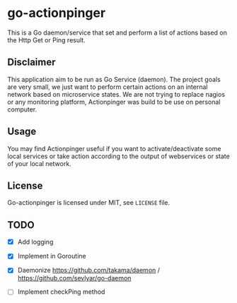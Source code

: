go-actionpinger
===============

This is a Go daemon/service that set and perform a list of actions based on the Http Get or Ping result.


Disclaimer
----------

This application aim to be run as Go Service (daemon). The project goals are very small, we just want to perform certain actions on an internal network based on microservice states.
We are not trying to replace nagios or any monitoring platform, Actionpinger was build to be use on personal computer.


Usage
-----

You may find Actionpinger useful if you want to activate/deactivate some local services or take action according to the output of webservices or state of your local network.


License
-------

Go-actionpinger is licensed under MIT, see `LICENSE` file.


TODO
----

- [x] Add logging
- [x] Implement in Goroutine
- [x] Daemonize https://github.com/takama/daemon / https://github.com/sevlyar/go-daemon
- [ ] Implement checkPing method

